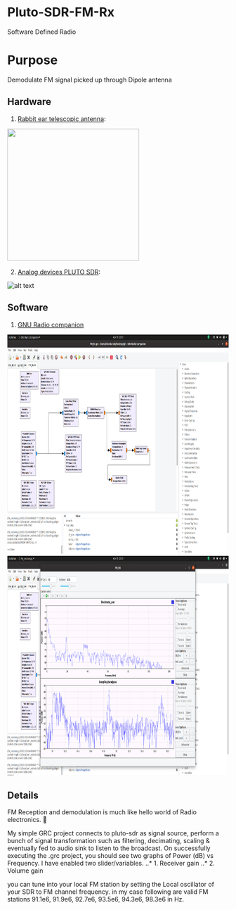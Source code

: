 # Pluto-SDR-FM-Rx
Software Defined Radio

# Purpose

Demodulate FM signal picked up through Dipole antenna

## Hardware 
1. [Rabbit ear telescopic antenna](https://www.amazon.com/Behind-Indoor-Replacement-Antenna-Extension/dp/B07KMF3SSG/ref=sr_1_8?dchild=1&keywords=rabbit+ear+antenna&qid=1586538911&sr=8-8):


<img src="https://i.pinimg.com/736x/68/62/d1/6862d1e6e541db3c6d2559778989b7e2.jpg" width="300" height="300">

2. [Analog devices PLUTO SDR](https://www.analog.com/en/design-center/evaluation-hardware-and-software/evaluation-boards-kits/adalm-pluto.html):

![alt text][SDR]

[SDR]: https://www.analog.com/-/media/analog/en/evaluation-board-images/images/adalm-pluto-web.gif?la=en&h=270&thn=1&hash=AC178C96A25ABD5C1234C238DCC75145 "SDR used"

## Software 

1. [GNU Radio companion](https://wiki.gnuradio.org/index.php/Main_Page)

<img src="https://github.com/KiranKanchi/Pluto-SDR-FM-Rx/blob/master/Screen%20shots/GRC_Signal_flow.png?raw=true" width="1000" height="500">

<img src="https://github.com/KiranKanchi/Pluto-SDR-FM-Rx/blob/master/Screen%20shots/Station_2.png" width="1000" height="500">

## Details

FM Reception and demodulation is much like hello world of Radio electronics. :rocket:

My simple GRC project connects to pluto-sdr as signal source, perform a bunch of signal transformation such as filtering, decimating, scaling & eventually fed to audio sink to listen to the broadcast.
On successfully executing the .grc project, you should see two graphs of Power (dB) vs Frequency.
I have enabled two slider/variables. 
..* 1. Receiver gain
..* 2. Volume gain

you can tune into your local FM station by setting the Local oscillator of your SDR to FM channel frequency.
in my case following are valid FM stations 91.1e6, 91.9e6, 92.7e6, 93.5e6, 94.3e6, 98.3e6 in Hz.





